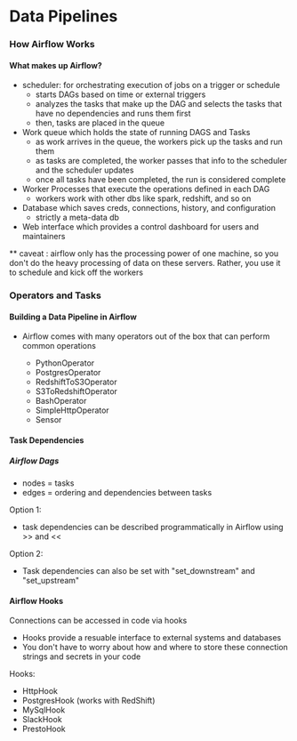 # Data Pipelines #

### How Airflow Works ###

#### What makes up Airflow? ####

- scheduler: for orchestrating execution of jobs on a trigger or schedule
    - starts DAGs based on time or external triggers
    - analyzes the tasks that make up the DAG and selects the tasks that have no dependencies and runs them first
    - then, tasks are placed in the queue
- Work queue which holds the state of running DAGS and Tasks
    - as work arrives in the queue, the workers pick up the tasks and run them
    - as tasks are completed, the worker passes that info to the scheduler and the scheduler updates
    - once all tasks have been completed, the run is considered complete
- Worker Processes that execute the operations defined in each DAG
    - workers work with other dbs like spark, redshift, and so on
- Database which saves creds, connections, history, and configuration
    - strictly a meta-data db
- Web interface which provides a control dashboard for users and maintainers

** caveat : airflow only has the processing power of one machine, so you don't do the heavy processing of data on these servers.
Rather, you use it to schedule and kick off the workers


### Operators and Tasks ###

#### Building a Data Pipeline in Airflow ####

- Airflow comes with many operators out of the box that can perform common operations 

    - PythonOperator
    - PostgresOperator
    - RedshiftToS3Operator
    - S3ToRedshiftOperator
    - BashOperator
    - SimpleHttpOperator
    - Sensor
    
#### Task Dependencies ####

##### Airflow Dags #####

- nodes = tasks
- edges = ordering and dependencies between tasks

Option 1:
- task dependencies can be described programmatically in Airflow using >> and <<

Option 2:
- Task dependencies can also be set with "set_downstream" and "set_upstream"


#### Airflow Hooks

Connections can be accessed in code via hooks

- Hooks provide a resuable interface to external systems and databases
- You don't have to worry about how and where to store these connection strings and secrets in your code

Hooks:
- HttpHook
- PostgresHook (works with RedShift)
- MySqlHook
- SlackHook
- PrestoHook
